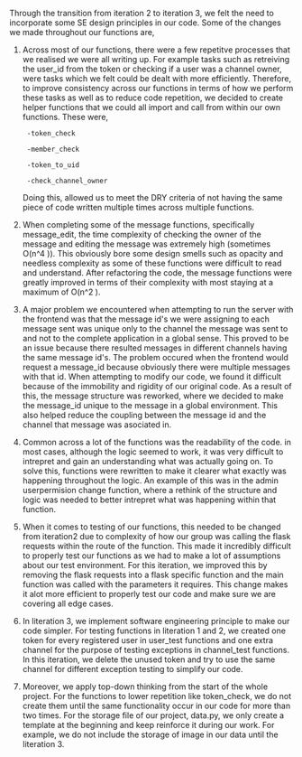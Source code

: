 Through the transition from iteration 2 to iteration 3, we felt the need to incorporate some SE design principles in our code. Some of the changes we made throughout our functions are,

1. Across most of our functions, there were a few repetitve processes that we realised we were all writing up. For example tasks such as retreiving the user_id from the token or checking if a user was a channel owner, were tasks which we felt could be dealt with more efficiently. Therefore, to improve consistency across our functions in terms of how we perform these tasks as well as to reduce code repetition, we decided to create helper functions that we could all import and call from within our own functions. These were, 

        -token_check
    
        -member_check
    
        -token_to_uid
    
        -check_channel_owner
    
    Doing this, allowed us to meet the DRY criteria of not having the same piece of code written multiple times across multiple functions. 

2. When completing some of the message functions, specifically message_edit, the time complexity of checking the owner of the message and editing the message was extremely high (sometimes O(n^4 )). This obviously bore some design smells such as opacity and needless complexity as some of these functions were difficult to read and understand. After refactoring the code, the message functions were greatly improved in terms of their complexity with most staying at a maximum of O(n^2 ).

3. A major problem we encountered when attempting to run the server with the frontend was that the message id's we were assigning to each message sent was unique only to the channel the message was sent to and not to the complete application in a global sense. This proved to be an issue because there resulted messages in different channels having the same message id's. The problem occured when the frontend would request a message_id because obviously there were multiple messages with that id. When attempting to modify our code, we found it difficult because of the immobility and rigidity of our original code. As a result of this, the message structure was reworked, where we decided to make the message_id unique to the message in a global environment. This also helped reduce the coupling between the message id and the channel that message was asociated in.

4. Common across a lot of the functions was the readability of the code. in most cases, although the logic seemed to work, it was very difficult to intrepret and gain an understanding what was actually going on. To solve this, functions were rewritten to make it clearer what exactly was happening throughout the logic. An example of this was in the admin userpermision change function, where a rethink of the structure and logic was needed to better intrepret what was happening within that function.

5. When it comes to testing of our functions, this needed to be changed from iteration2 due to complexity of how our group was calling the flask requests within the route of the function. This made it incredibly difficult to properly test our functions as we had to make a lot of assumptions about our test environment. For this iteration, we improved this by removing the flask requests into a flask specific function and the main function was called with the parameters it requires. This change makes it alot more efficient to properly test our code and make sure we are covering all edge cases. 

6. In literation 3, we implement software engineering principle to make our code simpler. For testing functions in literation 1 and 2, we created one token for every registered user in user_test functions and one extra channel for the purpose of testing exceptions in channel_test functions. In this iteration, we delete the unused token and try to use the same channel for different exception testing to simplify our code.

7. Moreover, we apply top-down thinking from the start of the whole project. For the functions to lower repetition like token_check, we do not create them until the same functionality occur in our code for more than two times. For the storage file of our project, data.py, we only create a template at the beginning and keep reinforce it during our work. For example, we do not include the storage of image in our data until the literation 3.


